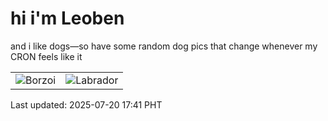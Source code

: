 # hi i'm Leoben

and i like dogs—so have some random dog pics that change whenever my CRON feels like it

|  |  |
|--------|----------|
| ![Borzoi](https://random-dog-vercel.vercel.app/api/random-borzoi?v=1753004480) | ![Labrador](https://random-dog-vercel.vercel.app/api/random-labrador?v=1753004480) |

Last updated: 2025-07-20 17:41 PHT
